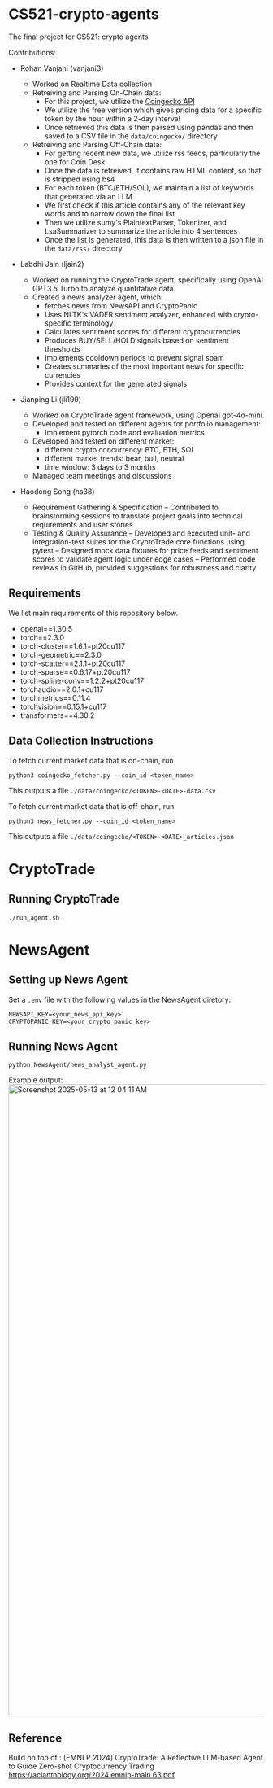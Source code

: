 # CS521-crypto-agents

The final project for CS521: crypto agents

Contributions:

- Rohan Vanjani (vanjani3)

  - Worked on Realtime Data collection
  - Retreiving and Parsing On-Chain data:
    - For this project, we utilize the [Coingecko API](https://support.coingecko.com/hc/en-us/categories/4538696187673-CoinGecko-API)
    - We utilize the free version which gives pricing data for a specific token by the hour within a 2-day interval
    - Once retrieved this data is then parsed using pandas and then saved to a CSV file in the `data/coingecko/` directory
  - Retreiving and Parsing Off-Chain data:
    - For getting recent new data, we utilize rss feeds, particularly the one for Coin Desk
    - Once the data is retreived, it contains raw HTML content, so that is stripped using bs4
    - For each token (BTC/ETH/SOL), we maintain a list of keywords that generated via an LLM
    - We first check if this article contains any of the relevant key words and to narrow down the final list
    - Then we utilize sumy's PlaintextParser, Tokenizer, and LsaSummarizer to summarize the article into 4 sentences
    - Once the list is generated, this data is then written to a json file in the `data/rss/` directory

- Labdhi Jain (ljain2)
  - Worked on running the CryptoTrade agent, specifically using OpenAI GPT3.5 Turbo to analyze quantitative data.
  - Created a news analyzer agent, which
    - fetches news from NewsAPI and CryptoPanic
    - Uses NLTK's VADER sentiment analyzer, enhanced with crypto-specific terminology
    - Calculates sentiment scores for different cryptocurrencies
    - Produces BUY/SELL/HOLD signals based on sentiment thresholds
    - Implements cooldown periods to prevent signal spam
    - Creates summaries of the most important news for specific currencies
    - Provides context for the generated signals
- Jianping Li (jli199)
  - Worked on CryptoTrade agent framework, using Openai gpt-4o-mini.
  - Developed and tested on different agents for portfolio management:
    - Implement pytorch code and evaluation metrics
  - Developed and tested on different market:
    - different crypto concurrency: BTC, ETH, SOL
    - different market trends: bear, bull, neutral
    - time window: 3 days to 3 months
  - Managed team meetings and discussions
- Haodong Song (hs38)
  - Requirement Gathering & Specification
    – Contributed to brainstorming sessions to translate project goals into technical requirements and user stories 
  - Testing & Quality Assurance
    – Developed and executed unit- and integration-test suites for the CryptoTrade core functions using pytest
    – Designed mock data fixtures for price feeds and sentiment scores to validate agent logic under edge cases
    – Performed code reviews in GitHub, provided suggestions for robustness and clarity

## Requirements

We list main requirements of this repository below.

- openai==1.30.5
- torch==2.3.0
- torch-cluster==1.6.1+pt20cu117
- torch-geometric==2.3.0
- torch-scatter==2.1.1+pt20cu117
- torch-sparse==0.6.17+pt20cu117
- torch-spline-conv==1.2.2+pt20cu117
- torchaudio==2.0.1+cu117
- torchmetrics==0.11.4
- torchvision==0.15.1+cu117
- transformers==4.30.2

## Data Collection Instructions

To fetch current market data that is on-chain, run

```$
python3 coingecko_fetcher.py --coin_id <token_name>
```

This outputs a file `./data/coingecko/<TOKEN>-<DATE>-data.csv`

To fetch current market data that is off-chain, run

```$
python3 news_fetcher.py --coin_id <token_name>
```

This outputs a file `./data/coingecko/<TOKEN>-<DATE>_articles.json`

# CryptoTrade

## Running CryptoTrade

```
./run_agent.sh
```

# NewsAgent

## Setting up News Agent

Set a `.env` file with the following values in the NewsAgent diretory:

```
NEWSAPI_KEY=<your_news_api_key>
CRYPTOPANIC_KEY=<your_crypto_panic_key>
```

## Running News Agent

`python NewsAgent/news_analyst_agent.py`

Example output:
<img width="1243" alt="Screenshot 2025-05-13 at 12 04 11 AM" src="https://github.com/user-attachments/assets/050ed5cd-b74b-43b4-9d17-45d942bc7fa2" />

## Reference

Build on top of :
[EMNLP 2024] CryptoTrade: A Reflective LLM-based Agent to Guide Zero-shot Cryptocurrency Trading https://aclanthology.org/2024.emnlp-main.63.pdf
